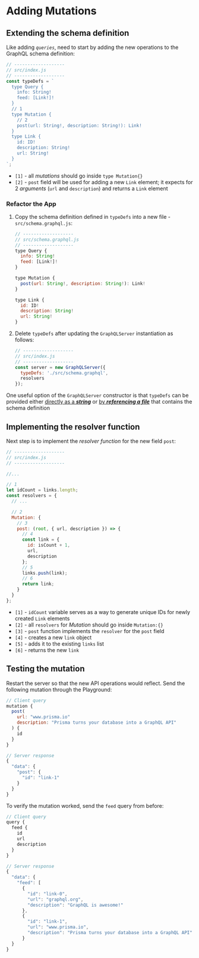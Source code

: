 # Adding Mutations

## Extending the schema definition

Like adding _`queries`_, need to start by adding the new operations to the GraphQL schema definition:

```js
// -------------------
// src/index.js
// -------------------
const typeDefs = `
  type Query {
    info: String!
    feed: [Link!]!
  }
  // 1
  type Mutation {
    // 2
    post(url: String!, description: String!): Link!
  }
  type Link {
    id: ID!
    description: String!
    url: String!
  }
`;
```

- `[1]` - all _mutations_ should go inside `type Mutation{}`
- `[2]` - `post` field will be used for adding a new `Link` element; it expects for 2 _arguments_ (`url` and `description`) and returns a `Link` element

### Refactor the App

1. Copy the schema definition defined in `typeDefs` into a new file - `src/schema.graphql.js`:

   ```js
   // -------------------
   // src/schema.graphql.js
   // -------------------
   type Query {
     info: String!
     feed: [Link!]!
   }

   type Mutation {
     post(url: String!, description: String!): Link!
   }

   type Link {
     id: ID!
     description: String!
     url: String!
   }
   ```

2. Delete `typeDefs` after updating the `GraphQLServer` instantiation as follows:
   ```js
   // -------------------
   // src/index.js
   // -------------------
   const server = new GraphQLServer({
     typeDefs: './src/schema.graphql',
     resolvers
   });
   ```

One useful option of the `GraphQLServer` constructor is that `typeDefs` can be provided either <ins>directly as a _**string**_</ins> or <ins>by _**referencing a file**_</ins> that contains the schema definition

## Implementing the resolver function

Next step is to implement the _resolver function_ for the new field `post`:

```js
// -------------------
// src/index.js
// -------------------

//...

// 1
let idCount = links.length;
const resolvers = {
  // ...

  // 2
  Mutation: {
    // 3
    post: (root, { url, description }) => {
      // 4
      const link = {
        id: isCount + 1,
        url,
        description
      };
      // 5
      links.push(link);
      // 6
      return link;
    }
  }
};
```

- `[1]` - `idCount` variable serves as a way to generate unique IDs for newly created `Link` elements
- `[2]` - all `resolvers` for _Mutation_ should go inside `Mutation:{}`
- `[3]` - `post` function implements the `resolver` for the `post` field
- `[4]` - creates a new `link` object
- `[5]` - adds it to the existing `links` list
- `[6]` - returns the new `link`

## Testing the mutation

Restart the server so that the new API operations would reflect. Send the following mutation through the Playground:

```js
// Client query
mutation {
  post(
    url: "www.prisma.io"
    description: "Prisma turns your database into a GraphQL API"
  ) {
    id
  }
}

// Server response
{
  "data": {
    "post": {
      "id": "link-1"
    }
  }
}
```

To verify the mutation worked, send the `feed` query from before:

```js
// Client query
query {
  feed {
    id
    url
    description
  }
}

// Server response
{
  "data": {
    "feed": [
      {
        "id": "link-0",
        "url": "graphql.org",
        "description": "GraphQL is awesome!"
      },
      {
        "id": "link-1",
        "url": "www.prisma.io",
        "description": "Prisma turns your database into a GraphQL API"
      }
  }
}
```
